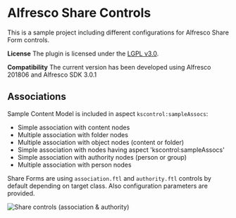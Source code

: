 
Alfresco Share Controls
=======================

This is a sample project including different configurations for Alfresco Share Form controls.

**License**
The plugin is licensed under the [LGPL v3.0](http://www.gnu.org/licenses/lgpl-3.0.html). 

**Compatibility**
The current version has been developed using Alfresco 201806 and Alfresco SDK 3.0.1


## Associations

Sample Content Model is included in aspect `kscontrol:sampleAssocs`:

* Simple association with content nodes
* Multiple association with folder nodes
* Multiple association with object nodes (content or folder)
* Simple association with nodes having aspect 'kscontrol:sampleAssocs'
* Simple association with authority nodes (person or group)
* Multiple association with person nodes

Share Forms are using `association.ftl` and `authority.ftl` controls by default depending on target class. Also configuration parameters are provided.

![Share controls (association & authority)](https://user-images.githubusercontent.com/1818300/48659951-a66dc200-ea59-11e8-8368-f26522d4b2d0.png)
